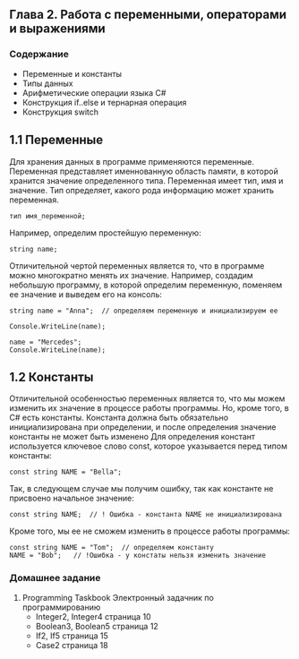 ## Глава 2. Работа с переменными, операторами и выражениями

### Содержание
- Переменные и константы
- Типы данных
- Арифметические операции языка C#
- Конструкция if..else и тернарная операция
- Конструкция switch

## 1.1 Переменные 

Для хранения данных в программе применяются переменные. Переменная представляет именнованную область памяти, в которой хранится значение определенного типа. Переменная имеет тип, имя и значение. Тип определяет, какого рода информацию может хранить переменная.

```
тип имя_переменной;
```

Например, определим простейшую переменную:

```
string name;
```

Отличительной чертой переменных является то, что в программе можно многократно менять их значение. Например, создадим небольшую программу, в которой определим переменную, поменяем ее значение и выведем его на консоль:

```
string name = "Anna";  // определяем переменную и инициализируем ее
  
Console.WriteLine(name);    
  
name = "Mercedes";       
Console.WriteLine(name);    
```
## 1.2 Константы

Отличительной особенностью переменных является то, что мы можем изменить их значение в процессе работы программы. Но, кроме того, в C# есть константы. Константа должна быть обязательно инициализирована при определении, и после определения значение константы не может быть изменено
Для определения констант используется ключевое слово const, которое указывается перед типом константы:

```
const string NAME = "Bella";
```

Так, в следующем случае мы получим ошибку, так как константе не присвоено начальное значение:

```
const string NAME;  // ! Ошибка - константа NAME не инициализирована
```

Кроме того, мы ее не сможем изменить в процессе работы программы:

```
const string NAME = "Tom";  // определяем константу
NAME = "Bob";   // !Ошибка - у констаты нельзя изменить значение
```

### Домашнее задание
1. Programming Taskbook Электронный задачник по программированию
   - Integer2, Integer4 страница 10
   - Boolean3, Boolean5 страница 12
   - If2, If5 страница 15
   - Case2 страница 18

